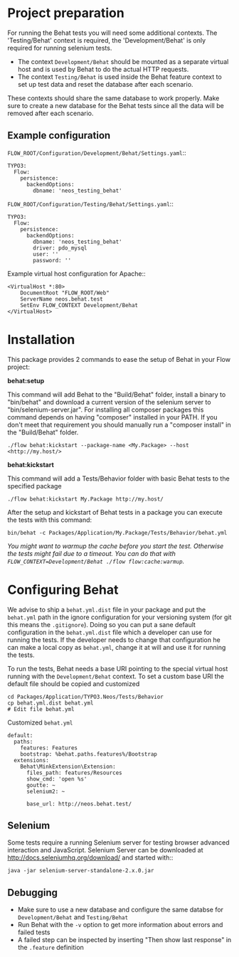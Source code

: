 # Project preparation

For running the Behat tests you will need some additional contexts. The 'Testing/Behat' context is required, the 'Development/Behat' is only required for running selenium tests.

* The context `Development/Behat` should be mounted as a separate virtual host and is used by Behat to
  do the actual HTTP requests.
* The context `Testing/Behat` is used inside the Behat feature context to set up test data and reset the
  database after each scenario.

These contexts should share the same database to work properly. Make sure to create a new database for the Behat tests
since all the data will be removed after each scenario.

## Example configuration

`FLOW_ROOT/Configuration/Development/Behat/Settings.yaml`::

	TYPO3:
	  Flow:
	    persistence:
	      backendOptions:
	        dbname: 'neos_testing_behat'

`FLOW_ROOT/Configuration/Testing/Behat/Settings.yaml`::

	TYPO3:
	  Flow:
	    persistence:
	      backendOptions:
	        dbname: 'neos_testing_behat'
	        driver: pdo_mysql
	        user: ''
	        password: ''

Example virtual host configuration for Apache::

	<VirtualHost *:80>
		DocumentRoot "FLOW_ROOT/Web"
		ServerName neos.behat.test
		SetEnv FLOW_CONTEXT Development/Behat
	</VirtualHost>
	

# Installation

This package provides 2 commands to ease the setup of Behat in your Flow project:

**behat:setup**

This command will add Behat to the "Build/Behat" folder, install a binary to
"bin/behat" and download a current version of the selenium server to "bin/selenium-server.jar".
For installing all composer packages this command depends on having "composer" installed in your PATH.
If you don't meet that requirement you should manually run a "composer install" in the "Build/Behat" folder.

```
./flow behat:kickstart --package-name <My.Package> --host <http://my.host/>
```

**behat:kickstart**

This command will add a Tests/Behavior folder with basic Behat tests to the specified package

```
./flow behat:kickstart My.Package http://my.host/
```

After the setup and kickstart of Behat tests in a package you can execute the tests with this command:

```
bin/behat -c Packages/Application/My.Package/Tests/Behavior/behat.yml
```

*You might want to warmup the cache before you start the test. Otherwise the tests might fail due to a timeout.
You can do that with `FLOW_CONTEXT=Development/Behat ./flow flow:cache:warmup`.*

# Configuring Behat

We advise to ship a `behat.yml.dist` file in your package and put the `behat.yml` path in the ignore configuration
for your versioning system (for git this means the `.gitignore`). Doing so you can put a sane default configuration
in the `behat.yml.dist` file which a developer can use for running the tests. If the developer needs to change that
configuration he can make a local copy as `behat.yml`, change it at will and use it for running the tests.

To run the tests, Behat needs a base URI pointing to the special virtual host running with the `Development/Behat`
context. To set a custom base URI the default file should be copied and customized

	cd Packages/Application/TYPO3.Neos/Tests/Behavior
	cp behat.yml.dist behat.yml
	# Edit file behat.yml

Customized `behat.yml`

	default:
	  paths:
	    features: Features
	    bootstrap: %behat.paths.features%/Bootstrap
	  extensions:
	    Behat\MinkExtension\Extension:
	      files_path: features/Resources
	      show_cmd: 'open %s'
	      goutte: ~
	      selenium2: ~

	      base_url: http://neos.behat.test/

Selenium
--------

Some tests require a running Selenium server for testing browser advanced interaction and JavaScript.
Selenium Server can be downloaded at http://docs.seleniumhq.org/download/ and started with::

	java -jar selenium-server-standalone-2.x.0.jar

Debugging
---------

* Make sure to use a new database and configure the same databse for `Development/Behat` and `Testing/Behat`
* Run Behat with the `-v` option to get more information about errors and failed tests
* A failed step can be inspected by inserting "Then show last response" in the `.feature` definition
